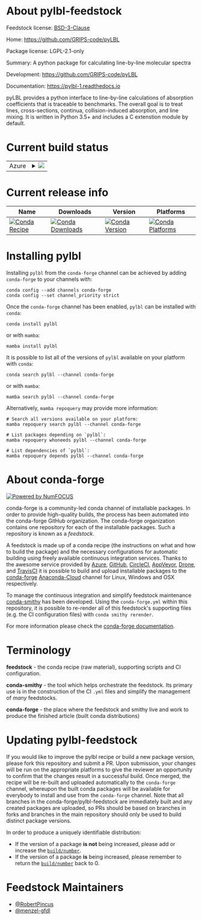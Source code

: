 About pylbl-feedstock
=====================

Feedstock license: [BSD-3-Clause](https://github.com/conda-forge/pylbl-feedstock/blob/main/LICENSE.txt)

Home: https://github.com/GRIPS-code/pyLBL

Package license: LGPL-2.1-only

Summary: A python package for calculating line-by-line molecular spectra

Development: https://github.com/GRIPS-code/pyLBL

Documentation: https://pylbl-1.readthedocs.io

pyLBL provides a python interface to line-by-line calculations of absorption
coefficients that is traceable to benchmarks. The overall goal is to treat lines,
cross-sections, continua, collision-induced absorption, and line mixing. It is
written in Python 3.5+ and includes a C extenstion module by default.


Current build status
====================


<table>
    
  <tr>
    <td>Azure</td>
    <td>
      <details>
        <summary>
          <a href="https://dev.azure.com/conda-forge/feedstock-builds/_build/latest?definitionId=18701&branchName=main">
            <img src="https://dev.azure.com/conda-forge/feedstock-builds/_apis/build/status/pylbl-feedstock?branchName=main">
          </a>
        </summary>
        <table>
          <thead><tr><th>Variant</th><th>Status</th></tr></thead>
          <tbody><tr>
              <td>linux_64_python3.10.____cpython</td>
              <td>
                <a href="https://dev.azure.com/conda-forge/feedstock-builds/_build/latest?definitionId=18701&branchName=main">
                  <img src="https://dev.azure.com/conda-forge/feedstock-builds/_apis/build/status/pylbl-feedstock?branchName=main&jobName=linux&configuration=linux%20linux_64_python3.10.____cpython" alt="variant">
                </a>
              </td>
            </tr><tr>
              <td>linux_64_python3.11.____cpython</td>
              <td>
                <a href="https://dev.azure.com/conda-forge/feedstock-builds/_build/latest?definitionId=18701&branchName=main">
                  <img src="https://dev.azure.com/conda-forge/feedstock-builds/_apis/build/status/pylbl-feedstock?branchName=main&jobName=linux&configuration=linux%20linux_64_python3.11.____cpython" alt="variant">
                </a>
              </td>
            </tr><tr>
              <td>linux_64_python3.12.____cpython</td>
              <td>
                <a href="https://dev.azure.com/conda-forge/feedstock-builds/_build/latest?definitionId=18701&branchName=main">
                  <img src="https://dev.azure.com/conda-forge/feedstock-builds/_apis/build/status/pylbl-feedstock?branchName=main&jobName=linux&configuration=linux%20linux_64_python3.12.____cpython" alt="variant">
                </a>
              </td>
            </tr><tr>
              <td>linux_64_python3.8.____cpython</td>
              <td>
                <a href="https://dev.azure.com/conda-forge/feedstock-builds/_build/latest?definitionId=18701&branchName=main">
                  <img src="https://dev.azure.com/conda-forge/feedstock-builds/_apis/build/status/pylbl-feedstock?branchName=main&jobName=linux&configuration=linux%20linux_64_python3.8.____cpython" alt="variant">
                </a>
              </td>
            </tr><tr>
              <td>linux_64_python3.9.____cpython</td>
              <td>
                <a href="https://dev.azure.com/conda-forge/feedstock-builds/_build/latest?definitionId=18701&branchName=main">
                  <img src="https://dev.azure.com/conda-forge/feedstock-builds/_apis/build/status/pylbl-feedstock?branchName=main&jobName=linux&configuration=linux%20linux_64_python3.9.____cpython" alt="variant">
                </a>
              </td>
            </tr><tr>
              <td>osx_64_python3.10.____cpython</td>
              <td>
                <a href="https://dev.azure.com/conda-forge/feedstock-builds/_build/latest?definitionId=18701&branchName=main">
                  <img src="https://dev.azure.com/conda-forge/feedstock-builds/_apis/build/status/pylbl-feedstock?branchName=main&jobName=osx&configuration=osx%20osx_64_python3.10.____cpython" alt="variant">
                </a>
              </td>
            </tr><tr>
              <td>osx_64_python3.11.____cpython</td>
              <td>
                <a href="https://dev.azure.com/conda-forge/feedstock-builds/_build/latest?definitionId=18701&branchName=main">
                  <img src="https://dev.azure.com/conda-forge/feedstock-builds/_apis/build/status/pylbl-feedstock?branchName=main&jobName=osx&configuration=osx%20osx_64_python3.11.____cpython" alt="variant">
                </a>
              </td>
            </tr><tr>
              <td>osx_64_python3.12.____cpython</td>
              <td>
                <a href="https://dev.azure.com/conda-forge/feedstock-builds/_build/latest?definitionId=18701&branchName=main">
                  <img src="https://dev.azure.com/conda-forge/feedstock-builds/_apis/build/status/pylbl-feedstock?branchName=main&jobName=osx&configuration=osx%20osx_64_python3.12.____cpython" alt="variant">
                </a>
              </td>
            </tr><tr>
              <td>osx_64_python3.8.____cpython</td>
              <td>
                <a href="https://dev.azure.com/conda-forge/feedstock-builds/_build/latest?definitionId=18701&branchName=main">
                  <img src="https://dev.azure.com/conda-forge/feedstock-builds/_apis/build/status/pylbl-feedstock?branchName=main&jobName=osx&configuration=osx%20osx_64_python3.8.____cpython" alt="variant">
                </a>
              </td>
            </tr><tr>
              <td>osx_64_python3.9.____cpython</td>
              <td>
                <a href="https://dev.azure.com/conda-forge/feedstock-builds/_build/latest?definitionId=18701&branchName=main">
                  <img src="https://dev.azure.com/conda-forge/feedstock-builds/_apis/build/status/pylbl-feedstock?branchName=main&jobName=osx&configuration=osx%20osx_64_python3.9.____cpython" alt="variant">
                </a>
              </td>
            </tr>
          </tbody>
        </table>
      </details>
    </td>
  </tr>
</table>

Current release info
====================

| Name | Downloads | Version | Platforms |
| --- | --- | --- | --- |
| [![Conda Recipe](https://img.shields.io/badge/recipe-pylbl-green.svg)](https://anaconda.org/conda-forge/pylbl) | [![Conda Downloads](https://img.shields.io/conda/dn/conda-forge/pylbl.svg)](https://anaconda.org/conda-forge/pylbl) | [![Conda Version](https://img.shields.io/conda/vn/conda-forge/pylbl.svg)](https://anaconda.org/conda-forge/pylbl) | [![Conda Platforms](https://img.shields.io/conda/pn/conda-forge/pylbl.svg)](https://anaconda.org/conda-forge/pylbl) |

Installing pylbl
================

Installing `pylbl` from the `conda-forge` channel can be achieved by adding `conda-forge` to your channels with:

```
conda config --add channels conda-forge
conda config --set channel_priority strict
```

Once the `conda-forge` channel has been enabled, `pylbl` can be installed with `conda`:

```
conda install pylbl
```

or with `mamba`:

```
mamba install pylbl
```

It is possible to list all of the versions of `pylbl` available on your platform with `conda`:

```
conda search pylbl --channel conda-forge
```

or with `mamba`:

```
mamba search pylbl --channel conda-forge
```

Alternatively, `mamba repoquery` may provide more information:

```
# Search all versions available on your platform:
mamba repoquery search pylbl --channel conda-forge

# List packages depending on `pylbl`:
mamba repoquery whoneeds pylbl --channel conda-forge

# List dependencies of `pylbl`:
mamba repoquery depends pylbl --channel conda-forge
```


About conda-forge
=================

[![Powered by
NumFOCUS](https://img.shields.io/badge/powered%20by-NumFOCUS-orange.svg?style=flat&colorA=E1523D&colorB=007D8A)](https://numfocus.org)

conda-forge is a community-led conda channel of installable packages.
In order to provide high-quality builds, the process has been automated into the
conda-forge GitHub organization. The conda-forge organization contains one repository
for each of the installable packages. Such a repository is known as a *feedstock*.

A feedstock is made up of a conda recipe (the instructions on what and how to build
the package) and the necessary configurations for automatic building using freely
available continuous integration services. Thanks to the awesome service provided by
[Azure](https://azure.microsoft.com/en-us/services/devops/), [GitHub](https://github.com/),
[CircleCI](https://circleci.com/), [AppVeyor](https://www.appveyor.com/),
[Drone](https://cloud.drone.io/welcome), and [TravisCI](https://travis-ci.com/)
it is possible to build and upload installable packages to the
[conda-forge](https://anaconda.org/conda-forge) [Anaconda-Cloud](https://anaconda.org/)
channel for Linux, Windows and OSX respectively.

To manage the continuous integration and simplify feedstock maintenance
[conda-smithy](https://github.com/conda-forge/conda-smithy) has been developed.
Using the ``conda-forge.yml`` within this repository, it is possible to re-render all of
this feedstock's supporting files (e.g. the CI configuration files) with ``conda smithy rerender``.

For more information please check the [conda-forge documentation](https://conda-forge.org/docs/).

Terminology
===========

**feedstock** - the conda recipe (raw material), supporting scripts and CI configuration.

**conda-smithy** - the tool which helps orchestrate the feedstock.
                   Its primary use is in the construction of the CI ``.yml`` files
                   and simplify the management of *many* feedstocks.

**conda-forge** - the place where the feedstock and smithy live and work to
                  produce the finished article (built conda distributions)


Updating pylbl-feedstock
========================

If you would like to improve the pylbl recipe or build a new
package version, please fork this repository and submit a PR. Upon submission,
your changes will be run on the appropriate platforms to give the reviewer an
opportunity to confirm that the changes result in a successful build. Once
merged, the recipe will be re-built and uploaded automatically to the
`conda-forge` channel, whereupon the built conda packages will be available for
everybody to install and use from the `conda-forge` channel.
Note that all branches in the conda-forge/pylbl-feedstock are
immediately built and any created packages are uploaded, so PRs should be based
on branches in forks and branches in the main repository should only be used to
build distinct package versions.

In order to produce a uniquely identifiable distribution:
 * If the version of a package **is not** being increased, please add or increase
   the [``build/number``](https://docs.conda.io/projects/conda-build/en/latest/resources/define-metadata.html#build-number-and-string).
 * If the version of a package **is** being increased, please remember to return
   the [``build/number``](https://docs.conda.io/projects/conda-build/en/latest/resources/define-metadata.html#build-number-and-string)
   back to 0.

Feedstock Maintainers
=====================

* [@RobertPincus](https://github.com/RobertPincus/)
* [@menzel-gfdl](https://github.com/menzel-gfdl/)

